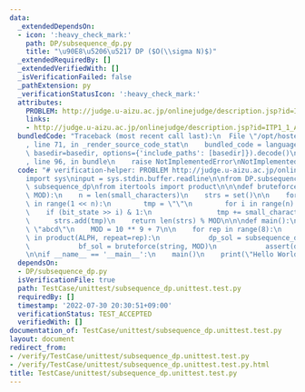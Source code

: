 ```yaml
---
data:
  _extendedDependsOn:
  - icon: ':heavy_check_mark:'
    path: DP/subsequence_dp.py
    title: "\u90E8\u5206\u5217 DP ($O(\\sigma N)$)"
  _extendedRequiredBy: []
  _extendedVerifiedWith: []
  _isVerificationFailed: false
  _pathExtension: py
  _verificationStatusIcon: ':heavy_check_mark:'
  attributes:
    PROBLEM: http://judge.u-aizu.ac.jp/onlinejudge/description.jsp?id=ITP1_1_A
    links:
    - http://judge.u-aizu.ac.jp/onlinejudge/description.jsp?id=ITP1_1_A
  bundledCode: "Traceback (most recent call last):\n  File \"/opt/hostedtoolcache/Python/3.10.6/x64/lib/python3.10/site-packages/onlinejudge_verify/documentation/build.py\"\
    , line 71, in _render_source_code_stat\n    bundled_code = language.bundle(stat.path,\
    \ basedir=basedir, options={'include_paths': [basedir]}).decode()\n  File \"/opt/hostedtoolcache/Python/3.10.6/x64/lib/python3.10/site-packages/onlinejudge_verify/languages/python.py\"\
    , line 96, in bundle\n    raise NotImplementedError\nNotImplementedError\n"
  code: "# verification-helper: PROBLEM http://judge.u-aizu.ac.jp/onlinejudge/description.jsp?id=ITP1_1_A\n\
    import sys\ninput = sys.stdin.buffer.readline\n\nfrom DP.subsequence_dp import\
    \ subsequence_dp\nfrom itertools import product\n\n\ndef bruteforce(small_characters,\
    \ MOD):\n    n = len(small_characters)\n    strs = set()\n\n    for bit_state\
    \ in range(1 << n):\n        tmp = \"\"\n        for i in range(n):\n        \
    \    if (bit_state >> i) & 1:\n                tmp += small_characters[i]\n  \
    \      strs.add(tmp)\n    return len(strs) % MOD\n\n\ndef main():\n    ALPH =\
    \ \"abcd\"\n    MOD = 10 ** 9 + 7\n\n    for rep in range(8):\n        for string\
    \ in product(ALPH, repeat=rep):\n            dp_sol = subsequence_dp(string, MOD)\n\
    \            bf_sol = bruteforce(string, MOD)\n            assert(dp_sol == bf_sol)\n\
    \n\nif __name__ == '__main__':\n    main()\n    print(\"Hello World\")\n"
  dependsOn:
  - DP/subsequence_dp.py
  isVerificationFile: true
  path: TestCase/unittest/subsequence_dp.unittest.test.py
  requiredBy: []
  timestamp: '2022-07-30 20:30:51+09:00'
  verificationStatus: TEST_ACCEPTED
  verifiedWith: []
documentation_of: TestCase/unittest/subsequence_dp.unittest.test.py
layout: document
redirect_from:
- /verify/TestCase/unittest/subsequence_dp.unittest.test.py
- /verify/TestCase/unittest/subsequence_dp.unittest.test.py.html
title: TestCase/unittest/subsequence_dp.unittest.test.py
---
```

